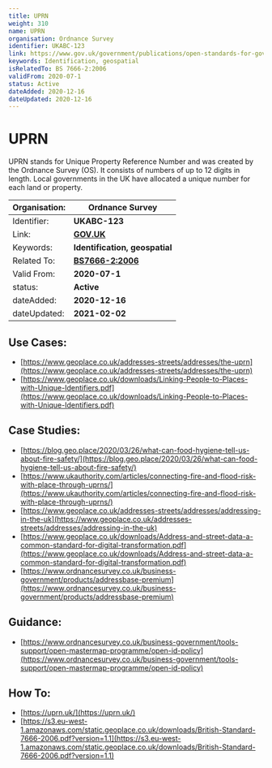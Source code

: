 ```yaml
---
title: UPRN
weight: 310
name: UPRN
organisation: Ordnance Survey
identifier: UKABC-123
link: https://www.gov.uk/government/publications/open-standards-for-government/identifying-property-and-street-information
keywords: Identification, geospatial
isRelatedTo: BS 7666-2:2006
validFrom: 2020-07-1
status: Active
dateAdded: 2020-12-16
dateUpdated: 2020-12-16
---
```


# UPRN

UPRN stands for Unique Property Reference Number and was created by the Ordnance Survey (OS). It consists of numbers of up to 12 digits in length. Local governments in the UK have allocated a unique number for each land or property.

| Organisation: | **Ordnance Survey** |
| --- | ---|
| Identifier: | **UKABC-123** |
| Link: | **[GOV.UK](https://www.gov.uk/government/publications/open-standards-for-government/identifying-property-and-street-information)** |
| Keywords: | **Identification, geospatial** |
| Related To:  | **[BS7666-2:2006](https://shop.bsigroup.com/ProductDetail?pid=000000000030127196)** |
| Valid From: | **2020-07-1** |
| status: | **Active** |
| dateAdded: | **2020-12-16** |
| dateUpdated: | **2021-02-02** |


## Use Cases:
- [https://www.geoplace.co.uk/addresses-streets/addresses/the-uprn](https://www.geoplace.co.uk/addresses-streets/addresses/the-uprn)
- [https://www.geoplace.co.uk/downloads/Linking-People-to-Places-with-Unique-Identifiers.pdf](https://www.geoplace.co.uk/downloads/Linking-People-to-Places-with-Unique-Identifiers.pdf)

## Case Studies:
- [https://blog.geo.place/2020/03/26/what-can-food-hygiene-tell-us-about-fire-safety/](https://blog.geo.place/2020/03/26/what-can-food-hygiene-tell-us-about-fire-safety/)
- [https://www.ukauthority.com/articles/connecting-fire-and-flood-risk-with-place-through-uprns/](https://www.ukauthority.com/articles/connecting-fire-and-flood-risk-with-place-through-uprns/)
- [https://www.geoplace.co.uk/addresses-streets/addresses/addressing-in-the-uk](https://www.geoplace.co.uk/addresses-streets/addresses/addressing-in-the-uk)
- [https://www.geoplace.co.uk/downloads/Address-and-street-data-a-common-standard-for-digital-transformation.pdf](https://www.geoplace.co.uk/downloads/Address-and-street-data-a-common-standard-for-digital-transformation.pdf)
- [https://www.ordnancesurvey.co.uk/business-government/products/addressbase-premium](https://www.ordnancesurvey.co.uk/business-government/products/addressbase-premium)

## Guidance:
- [https://www.ordnancesurvey.co.uk/business-government/tools-support/open-mastermap-programme/open-id-policy](https://www.ordnancesurvey.co.uk/business-government/tools-support/open-mastermap-programme/open-id-policy)

## How To:
- [https://uprn.uk/](https://uprn.uk/)
- [https://s3.eu-west-1.amazonaws.com/static.geoplace.co.uk/downloads/British-Standard-7666-2006.pdf?version=1.1](https://s3.eu-west-1.amazonaws.com/static.geoplace.co.uk/downloads/British-Standard-7666-2006.pdf?version=1.1)